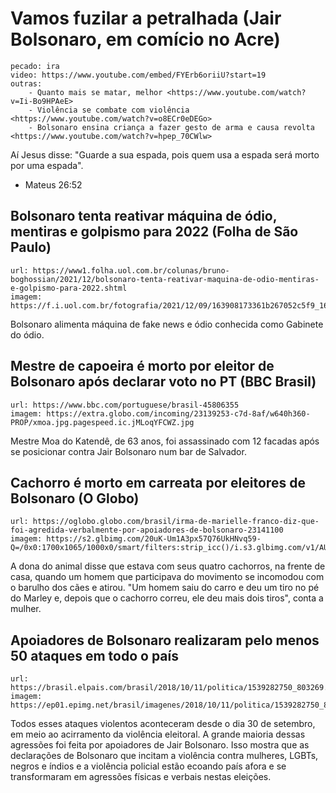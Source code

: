 # Vamos fuzilar a petralhada (Jair Bolsonaro, em comício no Acre)

    pecado: ira
    video: https://www.youtube.com/embed/FYErb6oriiU?start=19
    outras:
        - Quanto mais se matar, melhor <https://www.youtube.com/watch?v=Ii-Bo9HPAeE>
        - Violência se combate com violência <https://www.youtube.com/watch?v=o8ECr0eDEGo>
        - Bolsonaro ensina criança a fazer gesto de arma e causa revolta <https://www.youtube.com/watch?v=hpep_70CWlw>

Aí Jesus disse: "Guarde a sua espada, pois quem usa a espada será morto por uma espada".
- Mateus 26:52


## Bolsonaro tenta reativar máquina de ódio, mentiras e golpismo para 2022 (Folha de São Paulo)

    url: https://www1.folha.uol.com.br/colunas/bruno-boghossian/2021/12/bolsonaro-tenta-reativar-maquina-de-odio-mentiras-e-golpismo-para-2022.shtml
    imagem: https://f.i.uol.com.br/fotografia/2021/12/09/163908173361b267052c5f9_1639081733_3x2_lg.jpg

Bolsonaro alimenta máquina de fake news e ódio conhecida como Gabinete do ódio.

## Mestre de capoeira é morto por eleitor de Bolsonaro após declarar voto no PT (BBC Brasil)

    url: https://www.bbc.com/portuguese/brasil-45806355
    imagem: https://extra.globo.com/incoming/23139253-c7d-8af/w640h360-PROP/xmoa.jpg.pagespeed.ic.jMLoqYFCWZ.jpg

Mestre Moa do Katendê, de 63 anos, foi assassinado com 12 facadas após se
posicionar contra Jair Bolsonaro num bar de Salvador.


## Cachorro é morto em carreata por eleitores de Bolsonaro (O Globo)

    url: https://oglobo.globo.com/brasil/irma-de-marielle-franco-diz-que-foi-agredida-verbalmente-por-apoiadores-de-bolsonaro-23141100
    imagem: https://s2.glbimg.com/20uK-Um1A3px57Q76UkHNvq59-Q=/0x0:1700x1065/1000x0/smart/filters:strip_icc()/i.s3.glbimg.com/v1/AUTH_59edd422c0c84a879bd37670ae4f538a/internal_photos/bs/2018/u/5/t00JL0T3ifS4pbFOZKXQ/cachorro1.jpg

A dona do animal disse que estava com seus quatro cachorros, na frente de casa,
quando um homem que participava do movimento se incomodou com o barulho dos
cães e atirou. "Um homem saiu do carro e deu um tiro no pé do Marley e, depois
que o cachorro correu, ele deu mais dois tiros", conta a mulher.


## Apoiadores de Bolsonaro realizaram pelo menos 50 ataques em todo o país

    url: https://brasil.elpais.com/brasil/2018/10/11/politica/1539282750_803269.html
    imagem: https://ep01.epimg.net/brasil/imagenes/2018/10/11/politica/1539282750_803269_1539282894_sumario_normal_recorte1.jpg

Todos esses ataques violentos aconteceram desde o dia 30 de setembro, em meio
ao acirramento da violência eleitoral. A grande maioria dessas agressões foi
feita por apoiadores de Jair Bolsonaro. Isso mostra que as declarações de
Bolsonaro que incitam a violência contra mulheres, LGBTs, negros e índios e a
violência policial estão ecoando país afora e se transformaram em agressões
físicas e verbais nestas eleições.